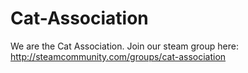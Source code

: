 # Cat-Association
We are the Cat Association. Join our steam group here: http://steamcommunity.com/groups/cat-association

